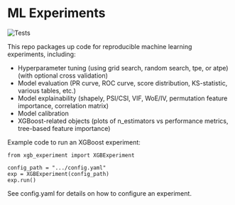 # ML Experiments
![Tests](https://github.com/sthobbs/ML/actions/workflows/tests.yaml/badge.svg)

This repo packages up code for reproducible machine learning experiments, including:
- Hyperparameter tuning (using grid search, random search, tpe, or atpe) (with optional cross validation)
- Model evaluation (PR curve, ROC curve, score distribution, KS-statistic, various tables, etc.)
- Model explainability (shapely, PSI/CSI, VIF, WoE/IV, permutation feature importance, correlation matrix)
- Model calibration
- XGBoost-related objects (plots of n_estimators vs performance metrics, tree-based feature importance)

Example code to run an XGBoost experiment:
```
from xgb_experiment import XGBExperiment

config_path = ".../config.yaml"
exp = XGBExperiment(config_path)
exp.run()
```
See config.yaml for details on how to configure an experiment.